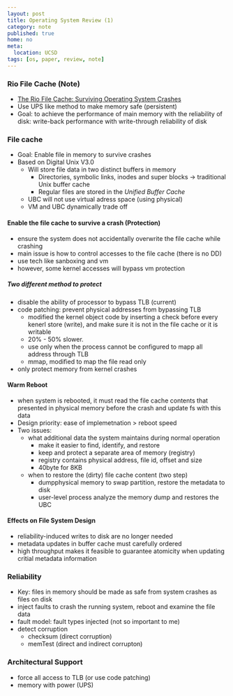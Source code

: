 ```yaml
---
layout: post
title: Operating System Review (1)
category: note
published: true
home: no
meta:
  location: UCSD
tags: [os, paper, review, note]
---
```


### Rio File Cache (Note)

* [The Rio File Cache: Surviving Operating System Crashes](http://portal.acm.org/ft_gateway.cfm?id=237154&type=pdf&coll=Portal&dl=GUIDE&CFID=12705301&CFTOKEN=27549233)
* Use UPS like method to make memory safe (persistent)
* Goal: to achieve the performance of main memory with the reliability of disk:
  write-back performance with write-through reliability of disk

### File cache

* Goal: Enable file in memory to survive crashes
* Based on Digital Unix V3.0
  - Will store file data in two distinct buffers in memory
    + Directories, symbolic links, inodes and super blocks -> traditional Unix
      buffer cache
    + Regular files are stored in the *Unified Buffer Cache*
  - UBC will not use virtual adress space (using physical)
  - VM and UBC dynamically trade off

#### Enable the file cache to survive a crash (Protection)

* ensure the  system does not accidentally overwrite the file cache while
  crashing
* main issue is how to control accesses to the file cache (there is no DD)
* use tech like sanboxing and vm
* however, some kernel accesses will bypass vm protection

##### Two different method to protect

* disable the ability of processor to bypass TLB (current)
* code patching: prevent physical addresses from bypassing TLB
  - modified the kernel object code by inserting a check before every kenerl
    store (write), and make sure it is not in the file cache or it is writable
  - 20% - 50% slower.
  - use only when the process cannot be configured to mapp all address through
    TLB
  - mmap, modified to map the file read only
* only protect memory from kernel crashes

#### Warm Reboot

* when system is rebooted, it must read the file cache contents that presented
  in physical memory before the crash and update fs with this data
* Design priority: ease of implemetnation > reboot speed
* Two issues:
  - what additional data the system maintains during normal operation
    + make it easier to find, identify, and restore
    + keep and protect a separate area of memory (registry)
    + registry contains physical address, file id, offset and size
    + 40byte for 8KB
  - when to restore the (dirty) file cache content (two step)
    + dumpphysical memory to swap partition, restore the metadata to disk
    + user-level process analyze the memory dump and restores the UBC

#### Effects on File System Design

* reliability-induced writes to disk are no longer needed
* metadata updates in buffer cache must carefully ordered
* high throughput makes it feasible to guarantee atomicity when updating critial
  metadata information

### Reliability

* Key: files in memory should be made as safe from system crashes as files on disk
* inject faults to crash the running system, reboot and examine the file data
* fault model: fault types injected (not so important to me)
* detect corruption
  - checksum (direct corruption)
  - memTest (direct and indirect corrupton)

### Architectural Support

* force all access to TLB (or use code patching)
* memory with power (UPS)
